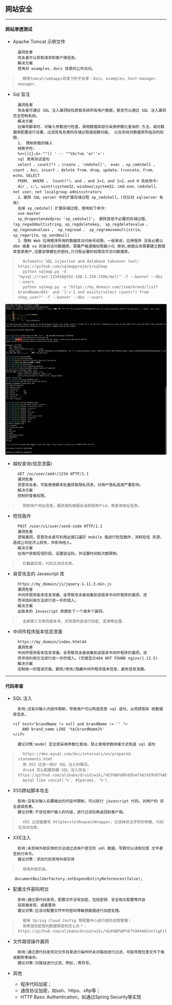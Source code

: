 ## 网站安全

---
#### 网站渗透测试
* Apache Tomcat 示例文件

        漏洞危害
        攻击者可以获取请求和客户端信息。
        解决方案
        禁用对 examples、docs 目录的公共访问。
        
>       移除tomcat/webapps目录下的子目录：docs、examples、host-manager、manager。

* Sql 盲注

        漏洞危害
        攻击者可通过 SQL 注入漏洞轻松获取系统所有用户数据，甚至可以通过 SQL 注入漏洞完全控制系统。
        解决方案
        在编写脚本时，对输入参数进行检查，调用数据库部分采用参数化查询的 方法，或对数据库配置进行设置，过滤其有危害的存储过程或函数功能。 以及系统对数据库所指派的权限。
        1、 限制参数的输入
        特殊字符:
        %<>[]{};&+-""() ' -- ""%5c?=& 'or''=':
        sql 常用测试语句
        select 、count(*) 、create 、'cmdshell'、 exec 、xp_cmdshell 、 count 、Asc、insert 、delete from、drop、update、truncate、from、 echo、SELECT
        FROM、 WHERE 、 Count(*)、and 、and 1=1、and 1=2、and 0 系统命令:
        dir 、c:\、winnt\system32、windows\system32、cmd.exe、cmdshell、 net user、net localgroup administrators
        2、删除 SQL server 中的扩展存储过程 xp_cmdshell。(仅仅对 sqlserver 有用)
        去掉 xp_cmdshell 扩展存储过程，使用如下命令:
        use master
        sp_dropextendedproc 'xp_cmdshell'。 删除其他不必要的存储过程。(xp_regaddmultistring、xp_regdeletekey、 xp_regdeletevalue 、 xp_regenumvalues 、 xp_regread 、 xp_regremovemultistrin、xp_regwrite、xp_sendmail)
        3、限制 Web 应用程序所用的数据库访问帐号权限。一般来说，应用程序 没有必要以 dbo 或者 sa 的身份访问数据库。需要严格遵循权限最小化 原则,根据业务需要建立数据库登录用户,设置足够健壮的密码,只分配必要的权限及可访问数据库。
        
>       Automatic SQL injection and database takeover tool: https://github.com/sqlmapproject/sqlmap
>       python sqlmap.py -d "mysql://root:123456@192.168.1.249:3306/mall" -f --banner --dbs --users
>       python sqlmap.py -u "https://my_domain.com/item/brand/list?brandName=641' and '1'='1 and exists(select count(*) from shop_user)" -f --banner --dbs --users
    
   ![](assets/sqlmap.png)

* 越权查询(信息泄露)

        GET /uc/user/addr/1234 HTTP/1.1
        漏洞危害
        恶意攻击者，可能使用脚本批量获取隐私信息，对用户隐私造成严重影响。
        解决方案
        控制好查看权限。
        
>       获取用户地址信息，服务端先根据会话获取用户id，再查询地址信息。

* 短信轰炸

        POST /user/v1/user/send-code HTTP/1.1
        漏洞危害
        逻辑漏洞，恶意攻击者可利用此接口遍历 mobile 值进行短信轰炸，消耗短信 资源，造成公司经济上损失，并影响他人。
        解决方案
        在用户获取短信阶段，设置验证码，并设置时间和次数限制。
        
>       拦截器实现，代码见测试仓库。

* 易受攻击的 Javascript 库

        https://my_domain/js/jquery-1.11.3.min.js
        漏洞危害
        中间件程序版本信息泄漏，会导致攻击者收集到该版本中间件程序的漏洞，进
        而寻找利用方法进行进一步的侵入。
        解决方案
        此版本的 Javascript 库报告了一个或多个漏洞。
        
>       去掉第三方库的版本号，对资源内容进行加密、混淆等处理。

* 中间件程序版本信息泄漏

        https://my_domain/index.html44
        漏洞危害
        中间件程序版本信息泄漏，会导致攻击者收集到该版本中间件程序的漏洞，进
        而寻找利用方法进行进一步的侵入。(页面显示404 NOT FOUND nginx/1.11.5)
        解决方案
        定制统一的错误页面，删除/修改/隐藏中间件程序版本信息，避免信息泄漏。
       
--- 
#### 代码审查
* SQL 注入

        影响:没有对输入内容作限制，导致用户可以构造恶意 sql 语句，从而获取系 统数据库信息。
    ```
    <if test="brandName != null and brandName != '' "> 
        AND brand_name LIKE '%${brandName}%'
    </if>
    ```
        建议对策:model 层全部采用参数化查询，禁止使用参数拼接方式构造 sql 语句

>       https://dev.mysql.com/doc/internals/en/prepared-statements.html
>       用 XSS 过滤一部分 SQL 注入的情况。
>       druid 怎么配置防御 SQL 注入攻击：https://github.com/alibaba/druid/wiki/%E5%B8%B8%E8%A7%81%E9%97%AE%E9%A2%98
>       mysql like concat('%', #{param}, '%')

* XSS跨站脚本攻击

        影响:没有对输入后要输出的内容作限制，可以执行 javascript 代码，对用户的 安全造成危害。
        建议对策:不信任用户输入的内容，进行过滤后再返回到客户端。

>       XSS 过滤器重写 HttpServletRequestWrapper，过滤掉非法字符的参数，代码见测试仓库。

* XXE注入
        
        影响:未禁用外部实体的方法或过滤用户提交的 xml 数据，导致可以读取任意 文件甚至执行命令。
        建议对策：添加代码禁用外部实体
        
>       禁用外部实体。

```
    documentBuilderFactory.setExpendEntityReferences(false);
```
        
* 配置文件密码明文
        
        影响:通过源代码发现，配置文件没有加密，包括密钥、安全相关配置等内容
        容易被发现，或者篡改
        建议对策:应该对配置文件中的密码等敏感数据进行加密处理。

>       使用 Spring Cloud Config 等配置中心进行密码远程管理；
>       我希望加密我的数据库密码怎么办？：https://github.com/alibaba/druid/wiki/%E4%BD%BF%E7%94%A8ConfigFilter

* 文件路径操作漏洞

        影响:通过源代码发现对文件目录进行操作时未对路径进行过滤，可能导致任意文件下载或删除等操作。
        建议对策:对路径进行过滤，例如..等符号。

* 其他
    * 程序代码加密；
    * 通信协议加密，如ssh、https、sftp等；
    * HTTP Basic Authentication，如通过Spring Security等实现




